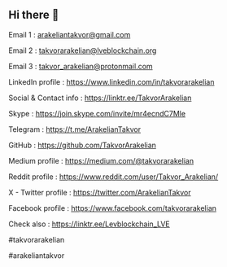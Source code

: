 ## Hi there 👋


Email 1 : arakeliantakvor@gmail.com

Email 2 : takvorarakelian@lveblockchain.org

Email 3 : takvor_arakelian@protonmail.com

LinkedIn profile : https://www.linkedin.com/in/takvorarakelian

Social & Contact info : https://linktr.ee/TakvorArakelian

Skype : https://join.skype.com/invite/mr4ecndC7Mle

Telegram : https://t.me/ArakelianTakvor

GitHub : https://github.com/TakvorArakelian

Medium profile : https://medium.com/@takvorarakelian

Reddit profile : https://www.reddit.com/user/Takvor_Arakelian/

X - Twitter profile : https://twitter.com/ArakelianTakvor

Facebook profile : https://www.facebook.com/takvorarakelian

Check also : https://linktr.ee/Levblockchain_LVE


#takvorarakelian

#arakeliantakvor
